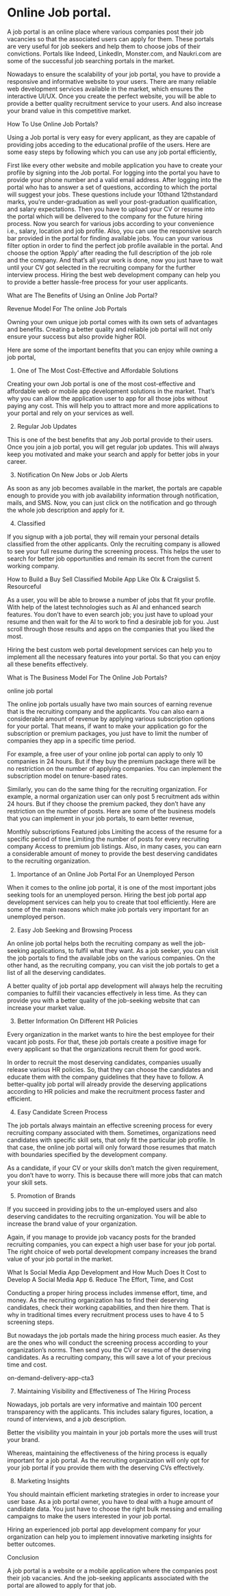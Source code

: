 # Online Job portal.

A job portal is an online place where various companies post their job vacancies so that the associated users can apply for them. These portals are very useful for job seekers and help them to choose jobs of their convictions. Portals like Indeed, LinkedIn, Monster.com, and Naukri.com are some of the successful job searching portals in the market.

Nowadays to ensure the scalability of your job portal, you have to provide a responsive and informative website to your users. There are many reliable web development services available in the market, which ensures the interactive UI/UX. Once you create the perfect website, you will be able to provide a better quality recruitment service to your users. And also increase your brand value in this competitive market.

How To Use Online Job Portals?

Using a Job portal is very easy for every applicant, as they are capable of providing jobs acceding to the educational profile of the users. Here are some easy steps by following which you can use any job portal efficiently,

First like every other website and mobile application you have to create your profile by signing into the Job portal. For logging into the portal you have to provide your phone number and a valid email address.
After logging into the portal who has to answer a set of questions, according to which the portal will suggest your jobs. These questions include your 10thand 12thstandard marks, you’re under-graduation as well your post-graduation qualification, and salary expectations.
Then you have to upload your CV or resume into the portal which will be delivered to the company for the future hiring process.
Now you search for various jobs according to your convenience i.e., salary, location and job profile. Also, you can use the responsive search bar provided in the portal for finding available jobs.
You can your various filter option in order to find the perfect job profile available in the portal. And choose the option ‘Apply’ after reading the full description of the job role and the company.
And that’s all your work is done, now you just have to wait until your CV got selected in the recruiting company for the further interview process.
Hiring the best web development company can help you to provide a better hassle-free process for your user applicants.

What are The Benefits of Using an Online Job Portal?

Revenue Model For The online Job Portals

Owning your own unique job portal comes with its own sets of advantages and benefits. Creating a better quality and reliable job portal will not only ensure your success but also provide higher ROI.

Here are some of the important benefits that you can enjoy while owning a job portal,

1. One of The Most Cost-Effective and Affordable Solutions

Creating your own Job portal is one of the most cost-effective and affordable web or mobile app development solutions in the market. That’s why you can allow the application user to app for all those jobs without paying any cost. This will help you to attract more and more applications to your portal and rely on your services as well.

2. Regular Job Updates

This is one of the best benefits that any Job portal provide to their users. Once you join a job portal, you will get regular job updates. This will always keep you motivated and make your search and apply for better jobs in your career.

3. Notification On New Jobs or Job Alerts

As soon as any job becomes available in the market, the portals are capable enough to provide you with job availability information through notification, mails, and SMS.  Now, you can just click on the notification and go through the whole job description and apply for it.

4. Classified

If you signup with a job portal, they will remain your personal details classified from the other applicants. Only the recruiting company is allowed to see your full resume during the screening process. This helps the user to search for better job opportunities and remain its secret from the current working company.

How to Build a Buy Sell Classified Mobile App Like Olx & Craigslist
5. Resourceful

As a user, you will be able to browse a number of jobs that fit your profile. With help of the latest technologies such as AI and enhanced search features. You don’t have to even search job; you just have to upload your resume and then wait for the AI to work to find a desirable job for you. Just scroll through those results and apps on the companies that you liked the most.

Hiring the best custom web portal development services can help you to implement all the necessary features into your portal. So that you can enjoy all these benefits effectively.

What is The Business Model For The Online Job Portals?

online job portal

The online job portals usually have two main sources of earning revenue that is the recruiting company and the applicants. You can also earn a considerable amount of revenue by applying various subscription options for your portal. That means, if want to make your application go for the subscription or premium packages, you just have to limit the number of companies they app in a specific time period.

For example, a free user of your online job portal can apply to only 10 companies in 24 hours. But if they buy the premium package there will be no restriction on the number of applying companies. You can implement the subscription model on tenure-based rates.

Similarly, you can do the same thing for the recruiting organization. For example, a normal organization user can only post 5 recruitment ads within 24 hours. But if they choose the premium packed, they don’t have any restriction on the number of posts. Here are some of the business models that you can implement in your job portals, to earn better revenue,

Monthly subscriptions
Featured jobs
Limiting the access of the resume for a specific period of time
Limiting the number of posts for every recruiting company
Access to premium job listings.
Also, in many cases, you can earn a considerable amount of money to provide the best deserving candidates to the recruiting organization.

1. Importance of an Online Job Portal For an Unemployed Person

When it comes to the online job portal, it is one of the most important jobs seeking tools for an unemployed person. Hiring the best job portal app development services can help you to create that tool efficiently. Here are some of the main reasons which make job portals very important for an unemployed person.

2. Easy Job Seeking and Browsing Process

An online job portal helps both the recruiting company as well the job-seeking applications, to fulfil what they want.  As a job seeker, you can visit the job portals to find the available jobs on the various companies. On the other hand, as the recruiting company, you can visit the job portals to get a list of all the deserving candidates.



 

A better quality of job portal app development will always help the recruiting companies to fulfill their vacancies effectively in less time. As they can provide you with a better quality of the job-seeking website that can increase your market value.

3. Better Information On Different HR Policies

Every organization in the market wants to hire the best employee for their vacant job posts. For that, these job portals create a positive image for every applicant so that the organizations recruit them for good work.

In order to recruit the most deserving candidates, companies usually release various HR policies. So, that they can choose the candidates and educate them with the company guidelines that they have to follow. A better-quality job portal will already provide the deserving applications according to HR policies and make the recruitment process faster and efficient.

4. Easy Candidate Screen Process

The job portals always maintain an effective screening process for every recruiting company associated with them. Sometimes, organizations need candidates with specific skill sets, that only fit the particular job profile. In that case, the online job portal will only forward those resumes that match with boundaries specified by the development company.

As a candidate, if your CV or your skills don’t match the given requirement, you don’t have to worry. This is because there will more jobs that can match your skill sets.

5. Promotion of Brands

If you succeed in providing jobs to the un-employed users and also deserving candidates to the recruiting organization. You will be able to increase the brand value of your organization.

Again, if you manage to provide job vacancy posts for the branded recruiting companies, you can expect a high user base for your job portal. The right choice of web portal development company increases the brand value of your job portal in the market.

What Is Social Media App Development and How Much Does It Cost to Develop A Social Media App
6. Reduce The Effort, Time, and Cost

Conducting a proper hiring process includes immense effort, time, and money. As the recruiting organization has to find their deserving candidates, check their working capabilities, and then hire them. That is why in traditional times every recruitment process uses to have 4 to 5 screening steps.

But nowadays the job portals made the hiring process much easier. As they are the ones who will conduct the screening process according to your organization’s norms. Then send you the CV or resume of the deserving candidates. As a recruiting company, this will save a lot of your precious time and cost.

on-demand-delivery-app-cta3

7. Maintaining Visibility and Effectiveness of The Hiring Process

Nowadays, job portals are very informative and maintain 100 percent transparency with the applicants. This includes salary figures, location, a round of interviews, and a job description.

Better the visibility you maintain in your job portals more the uses will trust your brand.

Whereas, maintaining the effectiveness of the hiring process is equally important for a job portal. As the recruiting organization will only opt for your job portal if you provide them with the deserving CVs effectively.

8. Marketing Insights

You should maintain efficient marketing strategies in order to increase your user base. As a job portal owner, you have to deal with a huge amount of candidate data. You just have to choose the right bulk messing and emailing campaigns to make the users interested in your job portal.

Hiring an experienced job portal app development company for your organization can help you to implement innovative marketing insights for better outcomes.

Conclusion

A job portal is a website or a mobile application where the companies post their job vacancies. And the job-seeking applicants associated with the portal are allowed to apply for that job.
